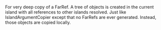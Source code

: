 For very deep copy of a FarRef.  A tree of objects is created in the current island with all references to other islands resolved.  Just like IslandArgumentCopier except that no FarRefs are ever generated.  Instead, those objects are copied locally.